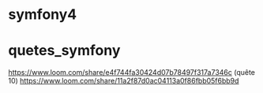 

# symfony4
# quetes_symfony
https://www.loom.com/share/e4f744fa30424d07b78497f317a7346c (quête 10)
https://www.loom.com/share/11a2f87d0ac04113a0f86fbb05f6bb9d
